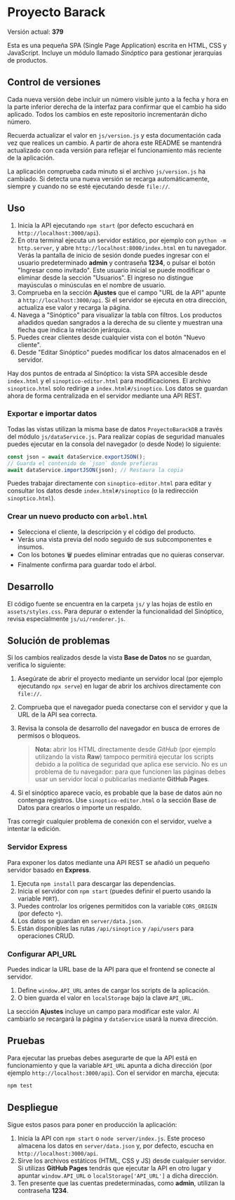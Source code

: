 # Proyecto Barack

Versión actual: **379**

Esta es una pequeña SPA (Single Page Application) escrita en HTML, CSS y JavaScript.
Incluye un módulo llamado *Sinóptico* para gestionar jerarquías de productos.

## Control de versiones

Cada nueva versión debe incluir un número visible junto a la fecha y hora en la parte inferior derecha de la interfaz para confirmar que el cambio ha sido aplicado.
Todos los cambios en este repositorio incrementarán dicho número.

Recuerda actualizar el valor en `js/version.js` y esta documentación cada vez
que realices un cambio.
A partir de ahora este README se mantendrá actualizado con cada versión para
reflejar el funcionamiento más reciente de la aplicación.

La aplicación comprueba cada minuto si el archivo `js/version.js` ha
cambiado. Si detecta una nueva versión se recarga automáticamente,
siempre y cuando no se esté ejecutando desde `file://`.

## Uso

1. Inicia la API ejecutando `npm start` (por defecto escuchará en
   `http://localhost:3000/api`).
2. En otra terminal ejecuta un servidor estático, por ejemplo con
   `python -m http.server`, y abre `http://localhost:8000/index.html` en tu
  navegador. Verás la pantalla de inicio de sesión donde puedes ingresar con el
  usuario predeterminado **admin** y contraseña **1234**, o pulsar el botón
   "Ingresar como invitado". Este usuario inicial se puede modificar o eliminar
   desde la sección "Usuarios". El ingreso no distingue mayúsculas o minúsculas en
   el nombre de usuario.
3. Comprueba en la sección **Ajustes** que el campo "URL de la API" apunte a
   `http://localhost:3000/api`. Si el servidor se ejecuta en otra dirección,
   actualiza ese valor y recarga la página.
4. Navega a "Sinóptico" para visualizar la tabla con filtros. Los productos
   añadidos quedan sangrados a la derecha de su cliente y muestran una flecha que
   indica la relación jerárquica.
5. Puedes crear clientes desde cualquier vista con el botón "Nuevo cliente".
6. Desde "Editar Sinóptico" puedes modificar los datos almacenados en el servidor.

Hay dos puntos de entrada al Sinóptico: la vista SPA accesible desde `index.html` y el `sinoptico-editor.html` para modificaciones. El archivo `sinoptico.html` solo redirige a `index.html#/sinoptico`.
Los datos se guardan ahora de forma centralizada en el servidor mediante una API REST.

### Exportar e importar datos

Todas las vistas utilizan la misma base de datos `ProyectoBarackDB` a través del
módulo `js/dataService.js`. Para realizar copias de seguridad manuales puedes
ejecutar en la consola del navegador (o desde Node) lo siguiente:

```js
const json = await dataService.exportJSON();
// Guarda el contenido de `json` donde prefieras
await dataService.importJSON(json); // Restaura la copia
```


Puedes trabajar directamente con `sinoptico-editor.html` para editar y consultar los datos desde `index.html#/sinoptico` (o la redirección `sinoptico.html`).

### Crear un nuevo producto con `arbol.html`

- Selecciona el cliente, la descripción y el código del producto.
- Verás una vista previa del nodo seguido de sus subcomponentes e insumos.
- Con los botones 🗑 puedes eliminar entradas que no quieras conservar.
- Finalmente confirma para guardar todo el árbol.

## Desarrollo

El código fuente se encuentra en la carpeta `js/` y las hojas de estilo en
`assets/styles.css`. Para depurar o extender la funcionalidad del Sinóptico,
revisa especialmente `js/ui/renderer.js`.

## Solución de problemas

Si los cambios realizados desde la vista **Base de Datos** no se guardan,
verifica lo siguiente:

1. Asegúrate de abrir el proyecto mediante un servidor local (por ejemplo
   ejecutando `npx serve`) en lugar de abrir los archivos directamente con
   `file://`.
2. Comprueba que el navegador pueda conectarse con el servidor y que la URL de la API sea correcta.
3. Revisa la consola de desarrollo del navegador en busca de errores de
   permisos o bloqueos.

   > **Nota:** abrir los HTML directamente desde _GitHub_ (por ejemplo
   utilizando la vista **Raw**) tampoco permitirá ejecutar los scripts debido a
   la política de seguridad que aplica ese servicio. No es un problema de tu
   navegador: para que funcionen las páginas debes usar un servidor local o
   publicarlas mediante **GitHub Pages**.

4. Si el sinóptico aparece vacío, es probable que la base de datos aún no
   contenga registros. Use `sinoptico-editor.html` o la sección Base de Datos
   para crearlos o importe un respaldo.

Tras corregir cualquier problema de conexión con el servidor, vuelve a
intentar la edición.

### Servidor Express

Para exponer los datos mediante una API REST se añadió un pequeño servidor basado en **Express**.

1. Ejecuta `npm install` para descargar las dependencias.
2. Inicia el servidor con `npm start` (puedes definir el puerto usando la variable `PORT`).
3. Puedes controlar los orígenes permitidos con la variable `CORS_ORIGIN` (por defecto `*`).
4. Los datos se guardan en `server/data.json`.
5. Están disponibles las rutas `/api/sinoptico` y `/api/users` para operaciones CRUD.

### Configurar API_URL

Puedes indicar la URL base de la API para que el frontend se conecte al servidor.

1. Define `window.API_URL` antes de cargar los scripts de la aplicación.
2. O bien guarda el valor en `localStorage` bajo la clave `API_URL`.


La sección **Ajustes** incluye un campo para modificar este valor. Al cambiarlo
se recargará la página y `dataService` usará la nueva dirección.

## Pruebas

Para ejecutar las pruebas debes asegurarte de que la API está en
funcionamiento y que la variable `API_URL` apunta a dicha dirección
(por ejemplo `http://localhost:3000/api`). Con el servidor en marcha,
ejecuta:

```bash
npm test
```

## Despliegue

Sigue estos pasos para poner en producción la aplicación:

1. Inicia la API con `npm start` o `node server/index.js`. Este proceso
   almacena los datos en `server/data.json` y, por defecto, escucha en
   `http://localhost:3000/api`.
2. Sirve los archivos estáticos (HTML, CSS y JS) desde cualquier servidor. Si
   utilizas **GitHub Pages** tendrás que ejecutar la API en otro lugar y
   apuntar `window.API_URL` o `localStorage['API_URL']` a dicha dirección.
3. Ten presente que las cuentas predeterminadas, como **admin**, utilizan la
   contraseña **1234**.

